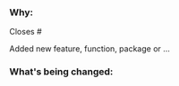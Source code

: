 <!--
Thank you for contributing to this project!

See our [CONTRIBUTING.md](/CONTRIBUTING.md) for information about how to contribute.
-->

### Why:

Closes #<issue number>
<!-- Don't forget to mention issue related to this pull request -->

Added new feature, function, package or ...

<!--
If there's an existing issue for your change, please link to that issue.
-->

### What's being changed:

<!-- just share with us a brief description of what you did and what you solved
If Why section is self explanatory, remove this section -->

<!--
Check off the following with your changes to be sure about you:

- [ ] I have reviewed my changes and I'm sure about the code.
- [ ] I have added a documentation for functions, interfaces and other important things I added to the project.
- [ ] If you added new feature, make sure you created `test case` and `benchmark` for the function.
- [ ] I commit with at least considering least commit rules defined in [CONTRIBUTING.md](/CONTRIBUTING.md#commit-rules) file.
 -->